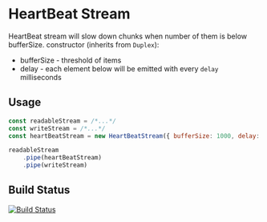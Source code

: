 # HeartBeat Stream
HeartBeat stream will slow down chunks when number of them is below bufferSize.
constructor (inherits from `Duplex`):
- bufferSize - threshold of items
- delay - each element below will be emitted with every `delay` milliseconds

## Usage
```javascript
const readableStream = /*...*/
const writeStream = /*...*/
const heartBeatStream = new HeartBeatStream({ bufferSize: 1000, delay: 1000 })

readableStream
    .pipe(heartBeatStream)
    .pipe(writeStream)
```

## Build Status
[![Build Status](https://travis-ci.org/krikus/heartbeat-stream.svg?branch=master)](https://travis-ci.org/krikus/heartbeat-stream)